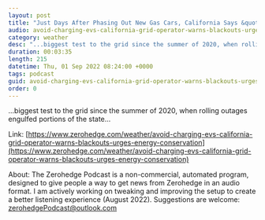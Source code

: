 ```yaml
---
layout: post
title: "Just Days After Phasing Out New Gas Cars, California Says &quot;Avoid Charging EVs&quot; Amid Grid Emergency"
audio: avoid-charging-evs-california-grid-operator-warns-blackouts-urges-energy-conservation-1
category: weather
desc: "...biggest test to the grid since the summer of 2020, when rolling outages engulfed portions of the state..."
duration: 00:03:35
length: 215
datetime: Thu, 01 Sep 2022 08:24:00 +0000
tags: podcast
guid: avoid-charging-evs-california-grid-operator-warns-blackouts-urges-energy-conservation-0
order: 0
---
```

...biggest test to the grid since the summer of 2020, when rolling outages engulfed portions of the state...

Link: [https://www.zerohedge.com/weather/avoid-charging-evs-california-grid-operator-warns-blackouts-urges-energy-conservation](https://www.zerohedge.com/weather/avoid-charging-evs-california-grid-operator-warns-blackouts-urges-energy-conservation)

About: The Zerohedge Podcast is a non-commercial, automated program, designed to give people a way to get news from Zerohedge in an audio format.  I am actively working on tweaking and improving the setup to create a better listening experience (August 2022).  Suggestions are welcome: [zerohedgePodcast@outlook.com](mailto:zerohedgePodcast@outlook.com)